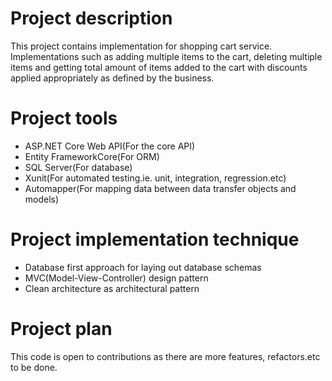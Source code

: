 # Project description
This project contains implementation for shopping cart service. 
Implementations such as adding multiple items to the cart, deleting multiple items and getting total amount of items added to the cart with discounts applied appropriately as defined by the business.
 
# Project tools
- ASP.NET Core Web API(For the core API)
- Entity FrameworkCore(For ORM)
- SQL Server(For database)
- Xunit(For automated testing.ie. unit, integration, regression.etc)
- Automapper(For mapping data between data transfer objects and models)

# Project implementation technique
- Database first approach for laying out database schemas
- MVC(Model-View-Controller) design pattern
- Clean architecture as architectural pattern

# Project plan
This code is open to contributions as there are more features, refactors.etc to be done.